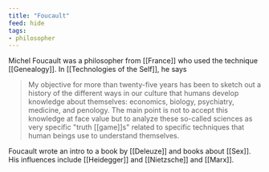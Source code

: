 ```yaml
---
title: "Foucault"
feed: hide
tags:
- philosopher
---
```


Michel Foucault was a philosopher from [[France]] who used the technique [[Genealogy]]. In [[Technologies of the Self]], he says 

> My objective for more than twenty-five years has been to sketch out a history of the different ways in our culture that humans develop knowledge about themselves: economics, biology, psychiatry, medicine, and penology. The main point is not to accept this knowledge at face value but to analyze these so-called sciences as very specific "truth [[game]]s" related to specific techniques that human beings use to understand themselves. 


Foucault wrote an intro to a book by [[Deleuze]] and books about [[Sex]]. His influences include [[Heidegger]] and [[Nietzsche]] and [[Marx]]. 